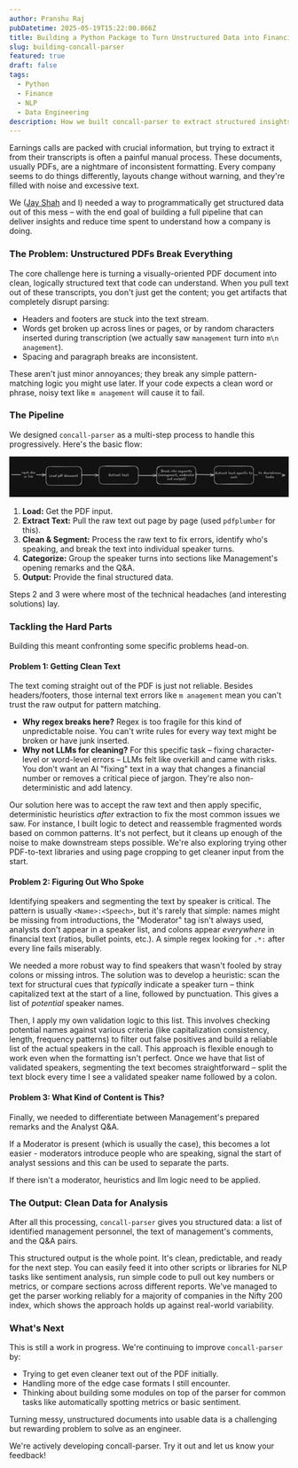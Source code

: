 ```yaml
---
author: Pranshu Raj
pubDatetime: 2025-05-19T15:22:00.866Z
title: Building a Python Package to Turn Unstructured Data into Financial Insights
slug: building-concall-parser
featured: true
draft: false
tags:
  - Python
  - Finance
  - NLP
  - Data Engineering
description: How we built concall-parser to extract structured insights from messy earnings call transcripts, dealing with PDFs, text processing, and speaker identification challenges.
---
```


Earnings calls are packed with crucial information, but trying to extract it from their transcripts is often a painful manual process. These documents, usually PDFs, are a nightmare of inconsistent formatting. Every company seems to do things differently, layouts change without warning, and they're filled with noise and excessive text.

We ([Jay Shah](https://www.linkedin.com/in/jay-shah-4a4829209/) and I) needed a way to programmatically get structured data out of this mess – with the end goal of building a full pipeline that can deliver insights and reduce time spent to understand how a company is doing.

### The Problem: Unstructured PDFs Break Everything

The core challenge here is turning a visually-oriented PDF document into clean, logically structured text that code can understand. When you pull text out of these transcripts, you don't just get the content; you get artifacts that completely disrupt parsing:

- Headers and footers are stuck into the text stream.
- Words get broken up across lines or pages, or by random characters inserted during transcription (we actually saw `management` turn into `m\n anagement`).
- Spacing and paragraph breaks are inconsistent.

These aren't just minor annoyances; they break any simple pattern-matching logic you might use later. If your code expects a clean word or phrase, noisy text like `m anagement` will cause it to fail.

### The Pipeline

We designed `concall-parser` as a multi-step process to handle this progressively. Here's the basic flow:

![concall parser workflow](https://raw.githubusercontent.com/pranshu-raj-211/pranshu-raj-211.github.io/main/_posts/static/concall-parser-workflow.png)

1. **Load:** Get the PDF input.
2. **Extract Text:** Pull the raw text out page by page (used `pdfplumber` for this).
3. **Clean & Segment:** Process the raw text to fix errors, identify who's speaking, and break the text into individual speaker turns.
4. **Categorize:** Group the speaker turns into sections like Management's opening remarks and the Q&A.
5. **Output:** Provide the final structured data.

Steps 2 and 3 were where most of the technical headaches (and interesting solutions) lay.

### Tackling the Hard Parts

Building this meant confronting some specific problems head-on.

#### Problem 1: Getting Clean Text

The text coming straight out of the PDF is just not reliable. Besides headers/footers, those internal text errors like `m anagement` mean you can't trust the raw output for pattern matching.

- **Why regex breaks here?** Regex is too fragile for this kind of unpredictable noise. You can't write rules for every way text might be broken or have junk inserted.
- **Why not LLMs for cleaning?** For this specific task – fixing character-level or word-level errors – LLMs felt like overkill and came with risks. You don't want an AI "fixing" text in a way that changes a financial number or removes a critical piece of jargon. They're also non-deterministic and add latency.

Our solution here was to accept the raw text and then apply specific, deterministic heuristics _after_ extraction to fix the most common issues we saw. For instance, I built logic to detect and reassemble fragmented words based on common patterns. It's not perfect, but it cleans up enough of the noise to make downstream steps possible. We're also exploring trying other PDF-to-text libraries and using page cropping to get cleaner input from the start.

#### Problem 2: Figuring Out Who Spoke

Identifying speakers and segmenting the text by speaker is critical. The pattern is usually `<Name>:<Speech>`, but it's rarely that simple: names might be missing from introductions, the "Moderator" tag isn't always used, analysts don't appear in a speaker list, and colons appear _everywhere_ in financial text (ratios, bullet points, etc.). A simple regex looking for `.*:` after every line fails miserably.

We needed a more robust way to find speakers that wasn't fooled by stray colons or missing intros. The solution was to develop a heuristic: scan the text for structural cues that _typically_ indicate a speaker turn – think capitalized text at the start of a line, followed by punctuation. This gives a list of _potential_ speaker names.

Then, I apply my own validation logic to this list. This involves checking potential names against various criteria (like capitalization consistency, length, frequency patterns) to filter out false positives and build a reliable list of the actual speakers in the call. This approach is flexible enough to work even when the formatting isn't perfect. Once we have that list of validated speakers, segmenting the text becomes straightforward – split the text block every time I see a validated speaker name followed by a colon.

#### Problem 3: What Kind of Content is This?

Finally, we needed to differentiate between Management's prepared remarks and the Analyst Q&A.

If a Moderator is present (which is usually the case), this becomes a lot easier - moderators introduce people who are speaking, signal the start of analyst sessions and this can be used to separate the parts.

If there isn't a moderator, heuristics and llm logic need to be applied.

### The Output: Clean Data for Analysis

After all this processing, `concall-parser` gives you structured data: a list of identified management personnel, the text of management's comments, and the Q&A pairs.

This structured output is the whole point. It's clean, predictable, and ready for the next step. You can easily feed it into other scripts or libraries for NLP tasks like sentiment analysis, run simple code to pull out key numbers or metrics, or compare sections across different reports. We've managed to get the parser working reliably for a majority of companies in the Nifty 200 index, which shows the approach holds up against real-world variability.

### What's Next

This is still a work in progress. We're continuing to improve `concall-parser` by:

- Trying to get even cleaner text out of the PDF initially.
- Handling more of the edge case formats I still encounter.
- Thinking about building some modules on top of the parser for common tasks like automatically spotting metrics or basic sentiment.

Turning messy, unstructured documents into usable data is a challenging but rewarding problem to solve as an engineer.

We're actively developing concall-parser. Try it out and let us know your feedback!
